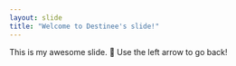 ```yaml
---
layout: slide
title: "Welcome to Destinee's slide!"
---
```

This is my awesome slide. :tada:
Use the left arrow to go back!

